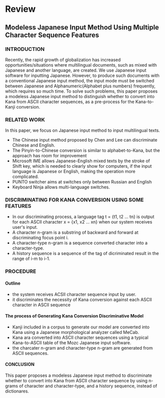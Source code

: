# Review
## Modeless Japanese Input Method Using Multiple Character Sequence Features

### INTRODUCTION
Recently, the rapid growth of globalization has increased opportunities/situations where multilingual documents, such as mixed with Japanese and another language, are created.
We use Japanese input software for inputting Japanese. However, to produce such documents with a conventional Japanese input method, the input mode must be switched between Japanese and Alphanumeric(Alphabet plus numbers) frequently, which requires so much time.
To solve such problems, this paper proposes a modeless Japanese input method to distinguish whether to convert into Kana from ASCII character sequences, as a pre-process for the Kana-to-Kanji conversion.

### RELATED WORK
In this paper, we focus on Japanese input method to input multilingual texts.
- The Chinese input method proposed by Chen and Lee can discriminate Chinese and English.
- The Pinyin-to-Chinese conversion is similar to alphabet-to-Kana, but the approach has room for improvement
- Microsoft IME allows Japanese-English mixed texts by the stroke of Shift key, which is needed to clearly show for computers, if the input language is Japanese or English, making the operation more complicated.
- PUNTO switcher aims at switches only between Russian and English
- Keyboard Ninja allows multi-language switches.

### DISCRIMINATING FOR KANA CONVERSION USING SOME FEATURES
- In our discriminating process, a language tag t = {t1, t2 ... tn} is output for each ASCII character x = {x1, x2 ... xn} when our system receives user's input.
- A character n-gram is a substring of backward and forward at discriminating focus point i.
- A character-type n-gram is a sequence converted character into a character-type.
- A history sequence is a sequence of the tag of dicriminated result in the range of i-m to i-1.

### PROCEDURE
#### Outline
- the system receives ACSII character sequence input by user.
- it discriminates the necessity of Kana conversion against each ASCII character in ASCII sequence

#### The process of Generating Kana Conversion Discriminative Model
- Kanji included in a corpus to generate our model are converted into Kana using a Japanese morphological analyzer called MeCab.
- Kana ara converted into ASCII character sequences using a typical Kana-to-ASCII table of the Mozc Japanese input software.
- the charcater n-gram and character-type n-gram are generated from ASCII sequences.

#### CONCLUSION
This paper proposes a modeless Japanese input method to discriminate whether to convert into Kana from ASCII character sequence by using n-grams of character and character-type, and a history sequence, instead of dictionares.
